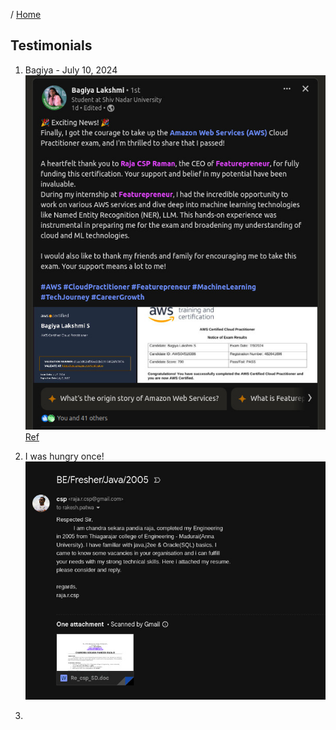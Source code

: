 / [Home](index.md)

## Testimonials

1. Bagiya - July 10, 2024
![Bagiya](image.png)
[Ref](https://www.linkedin.com/posts/bagiya-lakshmi-technical-bee_aws-cloudpractitioner-featurepreneur-activity-7216492113243295744-Egle?utm_source=share&utm_medium=member_desktop)


2. I was hungry once!
![alt text](image-1.png)


3.
